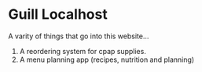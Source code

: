 # Guill Localhost

A varity of things that go into this website...

1. A reordering system for cpap supplies.
2. A menu planning app (recipes, nutrition and planning)
